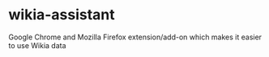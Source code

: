 # wikia-assistant
Google Chrome and Mozilla Firefox extension/add-on which makes it easier to use Wikia data
